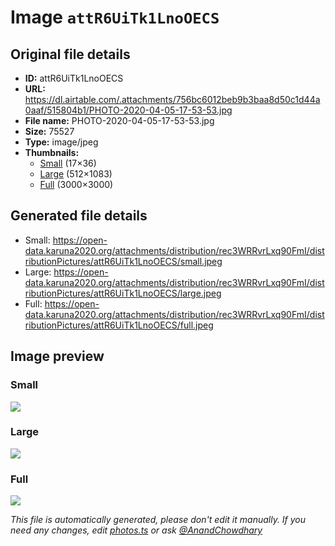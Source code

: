 # Image `attR6UiTk1LnoOECS`

## Original file details

- **ID:** attR6UiTk1LnoOECS
- **URL:** https://dl.airtable.com/.attachments/756bc6012beb9b3baa8d50c1d44a0aaf/515804b1/PHOTO-2020-04-05-17-53-53.jpg
- **File name:** PHOTO-2020-04-05-17-53-53.jpg
- **Size:** 75527
- **Type:** image/jpeg
- **Thumbnails:**
  - [Small](https://dl.airtable.com/.attachmentThumbnails/dbb418449b83f2900aea7181090f8992/d6fa5daa) (17×36)
  - [Large](https://dl.airtable.com/.attachmentThumbnails/0c86e080db898f919755ebbb707eef27/cc969602) (512×1083)
  - [Full](https://dl.airtable.com/.attachmentThumbnails/7374cf751669738dec0f3865f8b16423/7bad49e9) (3000×3000)

## Generated file details

- Small: https://open-data.karuna2020.org/attachments/distribution/rec3WRRvrLxq90FmI/distributionPictures/attR6UiTk1LnoOECS/small.jpeg
- Large: https://open-data.karuna2020.org/attachments/distribution/rec3WRRvrLxq90FmI/distributionPictures/attR6UiTk1LnoOECS/large.jpeg
- Full: https://open-data.karuna2020.org/attachments/distribution/rec3WRRvrLxq90FmI/distributionPictures/attR6UiTk1LnoOECS/full.jpeg

## Image preview

### Small

![](https://open-data.karuna2020.org/attachments/distribution/rec3WRRvrLxq90FmI/distributionPictures/attR6UiTk1LnoOECS/small.jpeg)

### Large

![](https://open-data.karuna2020.org/attachments/distribution/rec3WRRvrLxq90FmI/distributionPictures/attR6UiTk1LnoOECS/large.jpeg)

### Full

![](https://open-data.karuna2020.org/attachments/distribution/rec3WRRvrLxq90FmI/distributionPictures/attR6UiTk1LnoOECS/full.jpeg)

_This file is automatically generated, please don't edit it manually. If you need any changes, edit [photos.ts](/photos.ts) or ask [@AnandChowdhary](https://github.com/AnandChowdhary)_
